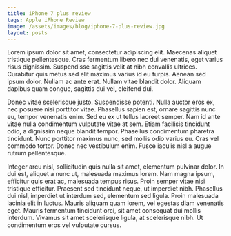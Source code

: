 ```yaml
---
title: iPhone 7 plus review
tags: Apple iPhone Review
image: /assets/images/blog/iphone-7-plus-review.jpg
layout: posts
---
```

Lorem ipsum dolor sit amet, consectetur adipiscing elit. Maecenas aliquet tristique pellentesque. Cras fermentum libero nec dui venenatis, eget varius risus dignissim. Suspendisse sagittis velit at nibh convallis ultrices. Curabitur quis metus sed elit maximus varius id eu turpis. Aenean sed ipsum dolor. Nullam ac ante erat. Nullam vitae blandit dolor. Aliquam dapibus quam congue, sagittis dui vel, eleifend dui.

Donec vitae scelerisque justo. Suspendisse potenti. Nulla auctor eros ex, nec posuere nisi porttitor vitae. Phasellus sapien est, ornare sagittis nunc eu, tempor venenatis enim. Sed eu ex ut tellus laoreet semper. Nam id ante vitae nulla condimentum vulputate vitae at sem. Etiam facilisis tincidunt odio, a dignissim neque blandit tempor. Phasellus condimentum pharetra tincidunt. Nunc porttitor maximus nunc, sed mollis odio varius eu. Cras vel commodo tortor. Donec nec vestibulum enim. Fusce iaculis nisl a augue rutrum pellentesque.

Integer arcu nisl, sollicitudin quis nulla sit amet, elementum pulvinar dolor. In dui est, aliquet a nunc ut, malesuada maximus lorem. Nam magna ipsum, efficitur quis erat ac, malesuada tempus risus. Proin semper vitae nisi tristique efficitur. Praesent sed tincidunt neque, ut imperdiet nibh. Phasellus dui nisl, imperdiet ut interdum sed, elementum sed ligula. Proin malesuada lacinia elit in luctus. Mauris aliquam quam lorem, vel egestas diam venenatis eget. Mauris fermentum tincidunt orci, sit amet consequat dui mollis interdum. Vivamus sit amet scelerisque ligula, at scelerisque nibh. Ut condimentum eros vel vulputate cursus.
